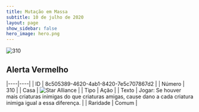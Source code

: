 ```yaml
---
title: Mutação em Massa
subtitle: 10 de julho de 2020
layout: page
show_sidebar: false
hero_image: hero.png
---
```


![310](https://cdn.keyforgegame.com/media/card_front/pt/479_310_45246H9X5RGG_pt.png)

## Alerta Vermelho

|----|----|
| ID | 8c505389-4620-4ab1-8420-7e5c707867d2 |
| Número | 310 |
| Casa | ![Star Alliance](https://archonarcana.com/images/thumb/7/7d/Star_Alliance.png/22px-Star_Alliance.png "Aliança Estelar") |
| Tipo | Ação |
| Texto | Jogar: Se houver mais criaturas inimigas do que criaturas amigas, cause dano a cada criatura inimiga igual a essa diferença. |
| Raridade | Comum |
